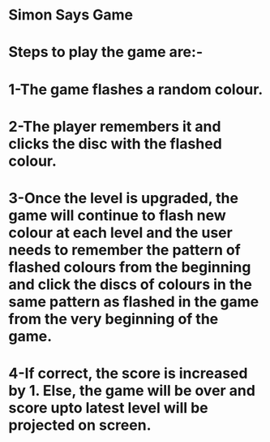 # Simon Says Game
# Steps to play the game are:-

# 1-The game flashes a random colour.
# 2-The player remembers it and clicks the disc with the flashed colour.
# 3-Once the level is upgraded, the game will continue to flash new colour at each level and the user needs to remember the pattern of flashed colours from the beginning and click the discs of colours in the same pattern as flashed in the game from the very beginning of the game.
# 4-If correct, the score is increased by 1. Else, the game will be over and score upto latest level will be projected on screen.

